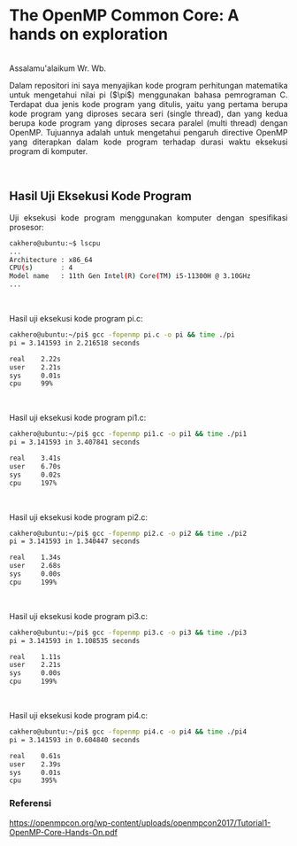 # The OpenMP Common Core: A hands on exploration
<br/>Assalamu'alaikum Wr. Wb.

<p align="justify">Dalam repositori ini saya menyajikan kode program perhitungan matematika untuk mengetahui nilai pi ($\pi$) menggunakan bahasa pemrograman C. Terdapat dua jenis kode program yang ditulis, yaitu yang pertama berupa kode program yang diproses secara seri (single thread), dan yang kedua berupa kode program yang diproses secara paralel (multi thread) dengan OpenMP. Tujuannya adalah untuk mengetahui pengaruh directive OpenMP yang diterapkan dalam kode program terhadap durasi waktu eksekusi program di komputer.</p><br/>

## Hasil Uji Eksekusi Kode Program

<p align="justify">Uji eksekusi kode program menggunakan komputer dengan spesifikasi prosesor:</p>

```sh
cakhero@ubuntu:~$ lscpu
...
Architecture : x86_64
CPU(s)       : 4
Model name   : 11th Gen Intel(R) Core(TM) i5-11300H @ 3.10GHz
...
```

<br/><p align="justify">Hasil uji eksekusi kode program pi.c:</p>

```sh
cakhero@ubuntu:~/pi$ gcc -fopenmp pi.c -o pi && time ./pi
pi = 3.141593 in 2.216518 seconds

real    2.22s
user    2.21s
sys     0.01s
cpu     99%
```

<br/><p align="justify">Hasil uji eksekusi kode program pi1.c:</p>

```sh
cakhero@ubuntu:~/pi$ gcc -fopenmp pi1.c -o pi1 && time ./pi1
pi = 3.141593 in 3.407841 seconds

real    3.41s
user    6.70s
sys     0.02s
cpu     197%
```

<br/><p align="justify">Hasil uji eksekusi kode program pi2.c:</p>

```sh
cakhero@ubuntu:~/pi$ gcc -fopenmp pi2.c -o pi2 && time ./pi2
pi = 3.141593 in 1.340447 seconds

real    1.34s
user    2.68s
sys     0.00s
cpu     199%
```

<br/><p align="justify">Hasil uji eksekusi kode program pi3.c:</p>

```sh
cakhero@ubuntu:~/pi$ gcc -fopenmp pi3.c -o pi3 && time ./pi3
pi = 3.141593 in 1.108535 seconds

real    1.11s
user    2.21s
sys     0.00s
cpu     199%
```

<br/><p align="justify">Hasil uji eksekusi kode program pi4.c:</p>

```sh
cakhero@ubuntu:~/pi$ gcc -fopenmp pi4.c -o pi4 && time ./pi4
pi = 3.141593 in 0.604840 seconds

real    0.61s
user    2.39s
sys     0.01s
cpu     395%
```

### Referensi
https://openmpcon.org/wp-content/uploads/openmpcon2017/Tutorial1-OpenMP-Core-Hands-On.pdf

